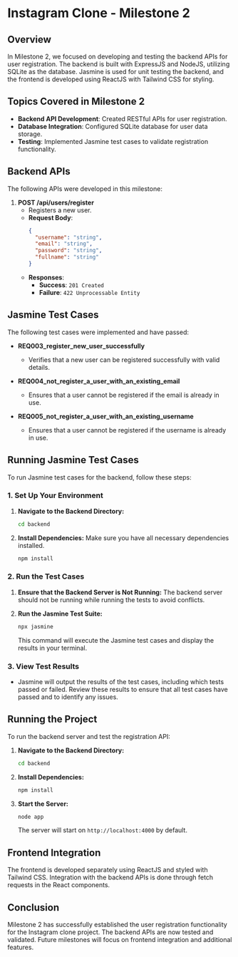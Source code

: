 

# Instagram Clone - Milestone 2

## Overview

In Milestone 2, we focused on developing and testing the backend APIs for user registration. The backend is built with ExpressJS and NodeJS, utilizing SQLite as the database. Jasmine is used for unit testing the backend, and the frontend is developed using ReactJS with Tailwind CSS for styling.

## Topics Covered in Milestone 2

- **Backend API Development**: Created RESTful APIs for user registration.
- **Database Integration**: Configured SQLite database for user data storage.
- **Testing**: Implemented Jasmine test cases to validate registration functionality.

## Backend APIs

The following APIs were developed in this milestone:

1. **POST /api/users/register**
   - Registers a new user.
   - **Request Body**:
     ```json
     {
       "username": "string",
       "email": "string",
       "password": "string",
       "fullname": "string"
     }
     ```
   - **Responses**:
     - **Success**: `201 Created`
     - **Failure**: `422 Unprocessable Entity`

## Jasmine Test Cases

The following test cases were implemented and have passed:

- **REQ003_register_new_user_successfully**
  - Verifies that a new user can be registered successfully with valid details.

- **REQ004_not_register_a_user_with_an_existing_email**
  - Ensures that a user cannot be registered if the email is already in use.

- **REQ005_not_register_a_user_with_an_existing_username**
  - Ensures that a user cannot be registered if the username is already in use.

## Running Jasmine Test Cases

To run Jasmine test cases for the backend, follow these steps:

### 1. Set Up Your Environment

1. **Navigate to the Backend Directory:**
   ```bash
   cd backend
   ```

2. **Install Dependencies:**
   Make sure you have all necessary dependencies installed.
   ```bash
   npm install
   ```

### 2. Run the Test Cases

1. **Ensure that the Backend Server is Not Running:**
   The backend server should not be running while running the tests to avoid conflicts.

2. **Run the Jasmine Test Suite:**
   ```bash
   npx jasmine
   ```

   This command will execute the Jasmine test cases and display the results in your terminal.

### 3. View Test Results

- Jasmine will output the results of the test cases, including which tests passed or failed. Review these results to ensure that all test cases have passed and to identify any issues.

## Running the Project

To run the backend server and test the registration API:

1. **Navigate to the Backend Directory:**
   ```bash
   cd backend
   ```

2. **Install Dependencies:**
   ```bash
   npm install
   ```

3. **Start the Server:**
   ```bash
   node app
   ```

   The server will start on `http://localhost:4000` by default.

## Frontend Integration

The frontend is developed separately using ReactJS and styled with Tailwind CSS. Integration with the backend APIs is done through fetch requests in the React components.

## Conclusion

Milestone 2 has successfully established the user registration functionality for the Instagram clone project. The backend APIs are now tested and validated. Future milestones will focus on frontend integration and additional features.

